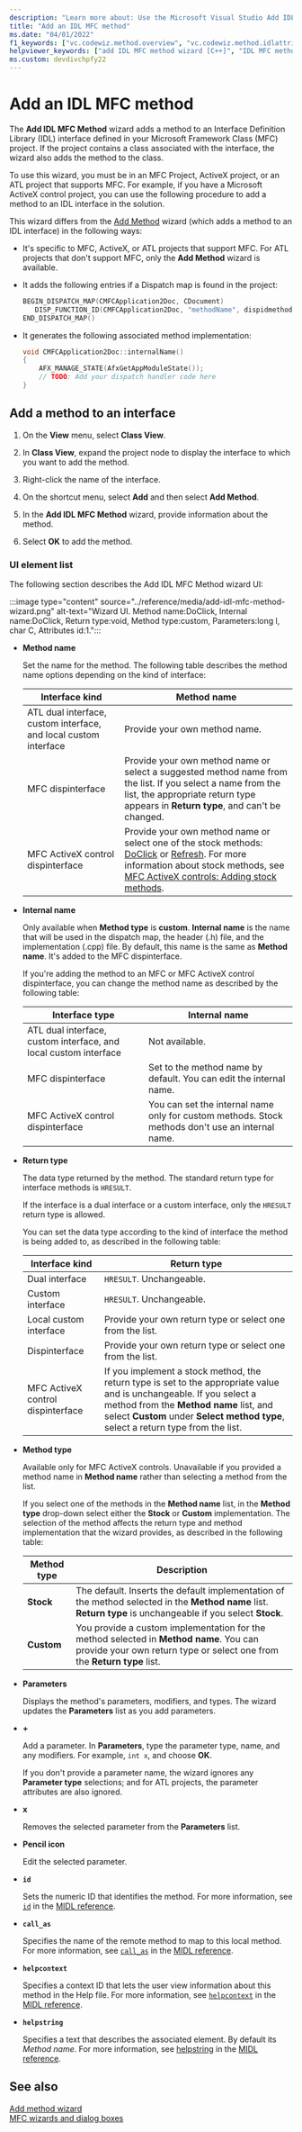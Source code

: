 ```yaml
---
description: "Learn more about: Use the Microsoft Visual Studio Add IDL MFC wizard to add a method to an IDL interface in your MFC or ATL project"
title: "Add an IDL MFC method"
ms.date: "04/01/2022"
f1_keywords: ["vc.codewiz.method.overview", "vc.codewiz.method.idlattrib"]
helpviewer_keywords: ["add IDL MFC method wizard [C++]", "IDL MFC methods [C++], adding", "methods [C++], adding using wizards", "IDL attributes, add an IDL MFC method wizard"]
ms.custom: devdivchpfy22
---
```


# Add an IDL MFC method

The **Add IDL MFC Method** wizard adds a method to an Interface Definition Library (IDL) interface defined in your Microsoft Framework Class (MFC) project. If the project contains a class associated with the interface, the wizard also adds the method to the class.

To use this wizard, you must be in an MFC Project, ActiveX project, or an ATL project that supports MFC. For example, if you have a Microsoft ActiveX control project, you can use the following procedure to add a method to an IDL interface in the solution.

This wizard differs from the [Add Method](../../ide/adding-a-method-visual-cpp.md) wizard (which adds a method to an IDL interface) in the following ways:

- It's specific to MFC, ActiveX, or ATL projects that support MFC. For ATL projects that don't support MFC, only the **Add Method** wizard is available.
- It adds the following entries if a Dispatch map is found in the project:

   ```cpp
   BEGIN_DISPATCH_MAP(CMFCApplication2Doc, CDocument)
      DISP_FUNCTION_ID(CMFCApplication2Doc, "methodName", dispidmethodName, internalName, VT_EMPTY, VTS_NONE)
   END_DISPATCH_MAP()
   ```

- It generates the following associated method implementation:

   ```cpp
   void CMFCApplication2Doc::internalName()
   {
       AFX_MANAGE_STATE(AfxGetAppModuleState());
       // TODO: Add your dispatch handler code here
   }
   ```

## Add a method to an interface

1. On the **View** menu, select **Class View**.

1. In **Class View**, expand the project node to display the interface to which you want to add the method.

1. Right-click the name of the interface.

1. On the shortcut menu, select **Add** and then select **Add Method**.

1. In the **Add IDL MFC Method** wizard, provide information about the method.

1. Select **OK** to add the method.

### UI element list

The following section describes the Add IDL MFC Method wizard UI:

:::image type="content" source="../reference/media/add-idl-mfc-method-wizard.png" alt-text="Wizard UI. Method name:DoClick, Internal name:DoClick, Return type:void, Method type:custom, Parameters:long l, char C, Attributes id:1.":::

- **Method name**

  Set the name for the method. The following table describes the method name options depending on the kind of interface:

  |Interface kind|Method name|
  |--------------------|-----------------|
  |ATL dual interface, custom interface, and local custom interface|Provide your own method name.|
  |MFC dispinterface|Provide your own method name or select a suggested method name from the list. If you select a name from the list, the appropriate return type appears in **Return type**, and can't be changed.|
  |MFC ActiveX control dispinterface|Provide your own method name or select one of the stock methods: [DoClick](../reference/colecontrol-class.md#doclick) or [Refresh](../reference/colecontrol-class.md#refresh). For more information about stock methods, see [MFC ActiveX controls: Adding stock methods](../mfc-activex-controls-adding-stock-methods.md).|

- **Internal name**

  Only available when **Method type** is **custom**. **Internal name** is the name that will be used in the dispatch map, the header (.h) file, and the implementation (.cpp) file. By default, this name is the same as **Method name**. It's added to the MFC dispinterface.

  If you're adding the method to an MFC or MFC ActiveX control dispinterface, you can change the method name as described by the following table:

  |Interface type|Internal name|
  |--------------------|-----------------|
  |ATL dual interface, custom interface, and local custom interface|Not available.|
  |MFC dispinterface|Set to the method name by default. You can edit the internal name.|
  |MFC ActiveX control dispinterface|You can set the internal name only for custom methods. Stock methods don't use an internal name.|

- **Return type**

  The data type returned by the method. The standard return type for interface methods is `HRESULT`.

  If the interface is a dual interface or a custom interface, only the `HRESULT` return type is allowed.

  You can set the data type according to the kind of interface the method is being added to, as described in the following table:

  |Interface kind|Return type|
  |--------------------|-----------------|
  |Dual interface|`HRESULT`. Unchangeable.|
  |Custom interface|`HRESULT`. Unchangeable.|
  |Local custom interface|Provide your own return type or select one from the list.|
  |Dispinterface|Provide your own return type or select one from the list.|
  |MFC ActiveX control dispinterface|If you implement a stock method, the return type is set to the appropriate value and is unchangeable. If you select a method from the **Method name** list, and select **Custom** under **Select method type**, select a return type from the list.|

- **Method type**

  Available only for MFC ActiveX controls. Unavailable if you provided a method name in **Method name** rather than selecting a method from the list.

  If you select one of the methods in the **Method name** list, in the **Method type** drop-down select either the **Stock** or **Custom** implementation. The selection of the method affects the return type and method implementation that the wizard provides, as described in the following table:

  |Method type|Description|
  |-----------------|-----------------|
  |**Stock**|The default. Inserts the default implementation of the method selected in the **Method name** list. **Return type** is unchangeable if you select **Stock**.|
  |**Custom**|You provide a custom implementation for the method selected in **Method name**. You can provide your own return type or select one from the **Return type** list.|

- **Parameters**

  Displays the method's parameters, modifiers, and types. The wizard updates the **Parameters** list as you add parameters.

- **+**

  Add a parameter. In **Parameters**, type the parameter type, name, and any modifiers. For example, `int x`, and choose **OK**.

  If you don't provide a parameter name, the wizard ignores any **Parameter type** selections; and for ATL projects, the parameter attributes are also ignored.

- **x**

  Removes the selected parameter from the **Parameters** list.

- **Pencil icon**

  Edit the selected parameter.

- **`id`**

  Sets the numeric ID that identifies the method. For more information, see [`id`](/windows/win32/midl/id) in the [MIDL reference](/windows/win32/midl/midl-language-reference).

- **`call_as`**

  Specifies the name of the remote method to map to this local method. For more information, see [`call_as`](/windows/win32/midl/call-as) in the [MIDL reference](/windows/win32/midl/midl-language-reference).

- **`helpcontext`**

  Specifies a context ID that lets the user view information about this method in the Help file. For more information, see [`helpcontext`](/windows/win32/Midl/helpcontext) in the [MIDL reference](/windows/win32/midl/midl-language-reference).

- **`helpstring`**

  Specifies a text that describes the associated element. By default its *Method name*. For more information, see [helpstring](/windows/win32/Midl/helpstring) in the [MIDL reference](/windows/win32/midl/midl-language-reference).

## See also

[Add method wizard](../../ide/adding-a-method-visual-cpp.md)\
[MFC wizards and dialog boxes](mfc-wizards-and-dialog-boxes.md)

